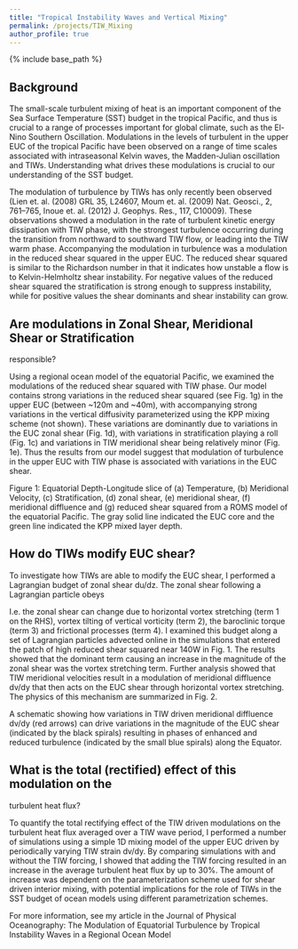 ```yaml
---
title: "Tropical Instability Waves and Vertical Mixing"
permalink: /projects/TIW_Mixing
author_profile: true
---
```


{% include base_path %}

## Background

The small-scale turbulent mixing of heat is an important component of
the Sea Surface Temperature (SST) budget in the tropical Pacific, and
thus is crucial to a range of processes important for global climate,
such as the El-Nino Southern Oscillation. Modulations in the levels of
turbulent in the upper EUC of the tropical Pacific have been observed
on a range of time scales associated with intraseasonal Kelvin waves,
the Madden-Julian oscillation and TIWs. Understanding what drives
these modulations is crucial to our understanding of the SST budget.

The modulation of turbulence by TIWs has only recently been observed
(Lien et. al. (2008) GRL 35, L24607, Moum et. al. (2009) Nat. Geosci.,
2, 761–765, Inoue et. al. (2012) J. Geophys. Res., 117, C10009). These
observations showed a modulation in the rate of turbulent kinetic
energy dissipation with TIW phase, with the strongest turbulence
occurring during the transition from northward to southward TIW flow,
or leading into the TIW warm phase. Accompanying the modulation in
turbulence was a modulation in the reduced shear squared in the upper
EUC. The reduced shear squared is similar to the Richardson number in
that it indicates how unstable a flow is to Kelvin-Helmholtz shear
instability. For negative values of the reduced shear squared the
stratification is strong enough to suppress instability, while for
positive values the shear dominants and shear instability can grow.

## Are modulations in Zonal Shear, Meridional Shear or Stratification
   responsible?

Using a regional ocean model of the equatorial Pacific, we examined
the modulations of the reduced shear squared with TIW phase. Our model
contains strong variations in the reduced shear squared (see Fig. 1g)
in the upper EUC (between ~120m and ~40m), with accompanying strong
variations in the vertical diffusivity parameterized using the KPP
mixing scheme (not shown). These variations are dominantly due to
variations in the EUC zonal shear (Fig. 1d), with variations in
stratification playing a roll (Fig. 1c) and variations in TIW
meridional shear being relatively minor (Fig. 1e). Thus the results
from our model suggest that modulation of turbulence in the upper EUC
with TIW phase is associated with variations in the EUC shear.


Figure 1: Equatorial Depth-Longitude slice of (a) Temperature, (b)
Meridional Velocity, (c) Stratification, (d) zonal shear, (e)
meridional shear, (f) meridional diffluence and (g) reduced shear
squared from a ROMS model of the equatorial Pacific. The gray solid
line indicated the EUC core and the green line indicated the KPP mixed
layer depth.

## How do TIWs modify EUC shear?

To investigate how TIWs are able to modify the EUC shear, I performed
a Lagrangian budget of zonal shear du/dz. The zonal shear following a
Lagrangian particle obeys


I.e. the zonal shear can change due to horizontal vortex stretching
(term 1 on the RHS), vortex tilting of vertical vorticity (term 2),
the baroclinic torque (term 3) and frictional processes (term 4). I
examined this budget along a set of Lagrangian particles advected
online in the simulations that entered the patch of high reduced shear
squared near 140W in Fig. 1.  The results showed that the dominant
term causing an increase in the magnitude of the zonal shear was the
vortex stretching term. Further analysis showed that TIW meridional
velocities result in a modulation of meridional diffluence dv/dy that
then acts on the EUC shear through horizontal vortex stretching. The
physics of this mechanism are summarized in Fig. 2.

A schematic showing how variations in TIW driven meridional diffluence
dv/dy (red arrows) can drive variations in the magnitude of the EUC
shear (indicated by the black spirals) resulting in phases of enhanced
and reduced turbulence (indicated by the small blue spirals) along the
Equator.

## What is the total (rectified) effect of this modulation on the
turbulent heat flux?

To quantify the total rectifying effect of the TIW driven modulations
on the turbulent heat flux averaged over a TIW wave period, I
performed a number of simulations using a simple 1D mixing model of
the upper EUC driven by periodically varying TIW strain dv/dy. By
comparing simulations with and without the TIW forcing, I showed that
adding the TIW forcing resulted in an increase in the average
turbulent heat flux by up to 30%. The amount of increase was dependent
on the parameterization scheme used for shear driven interior mixing,
with potential implications for the role of TIWs in the SST budget of
ocean models using different parametrization schemes.

For more information, see my article in the Journal of Physical
Oceanography: The Modulation of Equatorial Turbulence by Tropical
Instability Waves in a Regional Ocean Model

